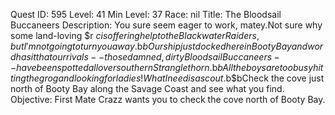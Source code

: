 Quest ID: 595
Level: 41
Min Level: 37
Race: nil
Title: The Bloodsail Buccaneers
Description: You sure seem eager to work, matey.Not sure why some land-loving $r $c is offering help to the Blackwater Raiders, but I'm not going to turn you away.$b$bOur ship just docked here in Booty Bay and word has it that our rivals--those damned, dirty Bloodsail Buccaneers--have been spotted all over southern Stranglethorn.$b$bAll the boys are too busy hitting the grog and looking for ladies!What I need is a scout.$b$bCheck the cove just north of Booty Bay along the Savage Coast and see what you find.
Objective: First Mate Crazz wants you to check the cove north of Booty Bay.
